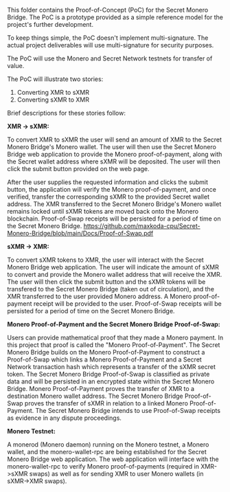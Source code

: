 This folder contains the Proof-of-Concept (PoC) for the Secret Monero Bridge.
The PoC is a prototype provided as a simple reference model for the project's further development.

To keep things simple, the PoC doesn't implement multi-signature. The actual project deliverables will use multi-signature for security purposes.

The PoC will use the Monero and Secret Network testnets for transfer of value.

The PoC will illustrate two stories:

1. Converting XMR to sXMR
2. Converting sXMR to XMR

Brief descriptions for these stories follow:

**XMR -> sXMR:**

To convert XMR to sXMR the user will send an amount of XMR to the Secret Monero Bridge's Monero wallet. 
The user will then use the Secret Monero Bridge web application to provide the Monero proof-of-payment, along with the Secret wallet address
where sXMR will be deposited. The user will then click the submit button provided on the web page.

After the user supplies the requested information and clicks the submit button, the application will verify the Monero proof-of-payment, and once verified,
transfer the corresponding sXMR to the provided Secret wallet address. The XMR transferred to the Secret Monero Bridge's Monero wallet remains locked until 
sXMR tokens are moved back onto the Monero blockchain. Proof-of-Swap receipts will be persisted for a period of time on the Secret Monero Bridge.
https://github.com/maxkoda-cpu/Secret-Monero-Bridge/blob/main/Docs/Proof-of-Swap.pdf

**sXMR -> XMR:**

To convert sXMR tokens to XMR, the user will interact with the Secret Monero Bridge web application. The user will indicate the amount of sXMR to convert and provide the Monero wallet address that will receive the XMR. The user will then click the submit button and the sXMR tokens will be transfered to the Secret Monero Bridge (taken out of circulation), and the XMR transferred to the user provided Monero address. A Monero proof-of-payment receipt will be provided to the user. Proof-of-Swap receipts will be persisted for a period of time on the Secret Monero Bridge.

**Monero Proof-of-Payment and the Secret Monero Bridge Proof-of-Swap:**

Users can provide mathematical proof that they made a Monero payment. In this project that proof is called the "Monero Proof-of-Payment".
The Secret Monero Bridge builds on the Monero Proof-of-Payment to construct a Proof-of-Swap which links a Monero Proof-of-Payment and a Secret Network transaction hash which represents a transfer of the sXMR secret token. The Secret Monero Bridge Proof-of-Swap is classified as private data and will be persisted in an encrypted state within the Secret Monero Bridge. Monero Proof-of-Payment proves the transfer of XMR to a destination Monero wallet address. The Secret Monero Bridge Proof-of-Swap proves the transfer of sXMR in relation to a linked Monero Proof-of-Payment. The Secret Monero Bridge intends to use Proof-of-Swap receipts as evidence in any dispute proceedings.

**Monero Testnet:**

A monerod (Monero daemon) running on the Monero testnet, a Monero wallet, and the monero-wallet-rpc are being established for the Secret Monero Bridge web application. The web application will interface with the monero-wallet-rpc to verify Monero proof-of-payments (required in XMR->sXMR swaps) as well as for sending XMR to user Monero wallets (in sXMR->XMR swaps).



